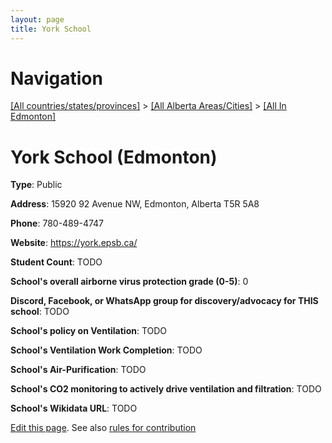 ```yaml
---
layout: page
title: York School
---
```

# Navigation

[[All countries/states/provinces]](../../..) > [[All Alberta Areas/Cities]](../..) > [[All In Edmonton]](..)

# York School (Edmonton)

**Type**: Public

**Address**: 15920 92 Avenue NW, Edmonton, Alberta T5R 5A8

**Phone**: 780-489-4747

**Website**: <https://york.epsb.ca/>

**Student Count**: TODO

**School's overall airborne virus protection grade (0-5)**: 0

**Discord, Facebook, or WhatsApp group for discovery/advocacy for THIS school**: TODO

**School's policy on Ventilation**: TODO

**School's Ventilation Work Completion**: TODO

**School's Air-Purification**: TODO

**School's CO2 monitoring to actively drive ventilation and filtration**: TODO

**School's Wikidata URL**: TODO


[Edit this page](https://github.com/ventilate-schools/AB/edit/main/./Edmonton/York_School.md). See also [rules for contribution](../../../contribution-rules/)